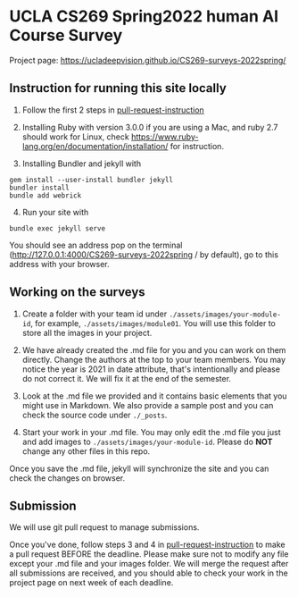 # UCLA CS269 Spring2022 human AI Course Survey

Project page: https://ucladeepvision.github.io/CS269-surveys-2022spring/

## Instruction for running this site locally

1. Follow the first 2 steps in [pull-request-instruction](pull-request-instruction.md)

2. Installing Ruby with version 3.0.0 if you are using a Mac, and ruby 2.7 should work for Linux, check https://www.ruby-lang.org/en/documentation/installation/ for instruction.

3. Installing Bundler and jekyll with
```
gem install --user-install bundler jekyll
bundler install
bundle add webrick
```

4. Run your site with
```
bundle exec jekyll serve
```
You should see an address pop on the terminal (http://127.0.0.1:4000/CS269-surveys-2022spring
/ by default), go to this address with your browser.

## Working on the surveys

1. Create a folder with your team id under ```./assets/images/your-module-id```, for example, ```./assets/images/module01```. You will use this folder to store all the images in your project.

2. We have already created the .md file for you and you can work on them directly. Change the authors at the top to your team members. You may notice the year is 2021 in date attribute, that's intentionally and please do not correct it. We will fix it at the end of the semester.

3. Look at the .md file we provided and it contains basic elements that you might use in Markdown. We also provide a sample post and you can check the source code under ```./_posts```.

4. Start your work in your .md file. You may only edit the .md file you just and add images to ```./assets/images/your-module-id```. Please do **NOT** change any other files in this repo.

Once you save the .md file, jekyll will synchronize the site and you can check the changes on browser.

## Submission
We will use git pull request to manage submissions.

Once you've done, follow steps 3 and 4 in [pull-request-instruction](pull-request-instruction.md) to make a pull request BEFORE the deadline. Please make sure not to modify any file except your .md file and your images folder. We will merge the request after all submissions are received, and you should able to check your work in the project page on next week of each deadline.
